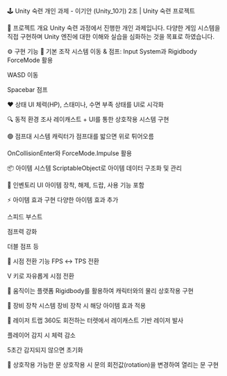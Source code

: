 🕹️ Unity 숙련 개인 과제 - 이기안 (Unity_10기)
2조 | Unity 숙련 프로젝트

📌 프로젝트 개요
Unity 숙련 과정에서 진행한 개인 과제입니다.
다양한 게임 시스템을 직접 구현하며 Unity 엔진에 대한 이해와 실습을 심화하는 것을 목표로 하였습니다.

⚙️ 구현 기능
🔄 기본 조작 시스템
이동 & 점프: Input System과 Rigidbody ForceMode 활용

WASD 이동

Spacebar 점프

❤️ 상태 UI
체력(HP), 스태미나, 수면 부족 상태를 UI로 시각화

🔍 동적 환경 조사
레이캐스트 + UI를 통한 상호작용 시스템 구현

🟢 점프대 시스템
캐릭터가 점프대를 밟으면 위로 튀어오름

OnCollisionEnter와 ForceMode.Impulse 활용

📦 아이템 시스템
ScriptableObject로 아이템 데이터 구조화 및 관리

🎒 인벤토리 UI
아이템 장착, 해제, 드랍, 사용 기능 포함

⚡ 아이템 효과 구현
다양한 아이템 효과 추가

스피드 부스트

점프력 강화

더블 점프 등

🎥 시점 전환 기능
FPS ↔ TPS 전환

V 키로 자유롭게 시점 전환

🛝 움직이는 플랫폼
Rigidbody를 활용하여 캐릭터와의 물리 상호작용 구현

🧤 장비 장착 시스템
장비 장착 시 해당 아이템 효과 적용

🔴 레이저 트랩
360도 회전하는 터렛에서 레이캐스트 기반 레이저 발사

플레이어 감지 시 체력 감소

5초간 감지되지 않으면 초기화

🚪 상호작용 가능한 문
상호작용 시 문의 회전값(rotation)을 변경하여 열리는 문 구현
